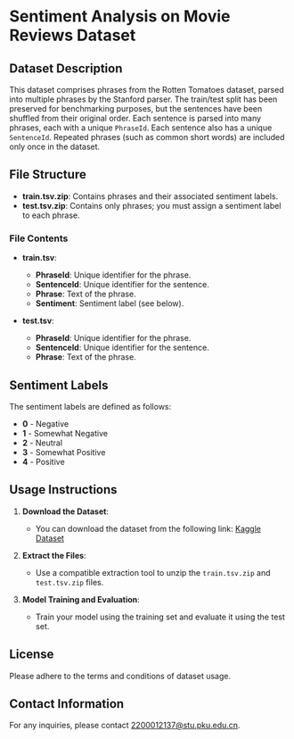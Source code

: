 # Sentiment Analysis on Movie Reviews Dataset

## Dataset Description

  This dataset comprises phrases from the Rotten Tomatoes dataset, parsed into multiple phrases by the Stanford parser. The train/test split has been preserved for benchmarking purposes, but the sentences have been shuffled from their original order. Each sentence is parsed into many phrases, each with a unique `PhraseId`. Each sentence also has a unique `SentenceId`. Repeated phrases (such as common short words) are included only once in the dataset.

## File Structure

- **train.tsv.zip**: Contains phrases and their associated sentiment labels.
- **test.tsv.zip**: Contains only phrases; you must assign a sentiment label to each phrase.

### File Contents

- **train.tsv**:
  - **PhraseId**: Unique identifier for the phrase.
  - **SentenceId**: Unique identifier for the sentence.
  - **Phrase**: Text of the phrase.
  - **Sentiment**: Sentiment label (see below).

- **test.tsv**:
  - **PhraseId**: Unique identifier for the phrase.
  - **SentenceId**: Unique identifier for the sentence.
  - **Phrase**: Text of the phrase.

## Sentiment Labels

The sentiment labels are defined as follows:

- **0** - Negative
- **1** - Somewhat Negative
- **2** - Neutral
- **3** - Somewhat Positive
- **4** - Positive

## Usage Instructions

1. **Download the Dataset**:
   - You can download the dataset from the following link: [Kaggle Dataset](https://www.kaggle.com/c/sentiment-analysis-on-movie-reviews/data)

2. **Extract the Files**:
   - Use a compatible extraction tool to unzip the `train.tsv.zip` and `test.tsv.zip` files.

3. **Model Training and Evaluation**:
   - Train your model using the training set and evaluate it using the test set.

## License

Please adhere to the terms and conditions of dataset usage.

## Contact Information

For any inquiries, please contact 2200012137@stu.pku.edu.cn.

